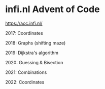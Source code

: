 # infi.nl Advent of Code
https://aoc.infi.nl/

2017: Coordinates

2018: Graphs (shifting maze)

2019: Dijkstra's algorithm

2020: Guessing & Bisection

2021: Combinations

2022: Coordinates